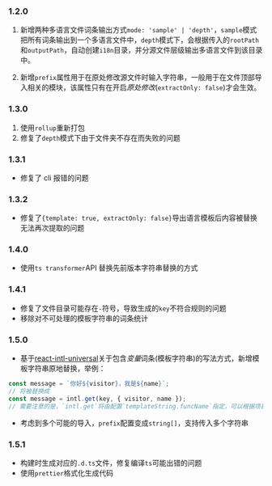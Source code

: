### 1.2.0

1. 新增两种多语言文件词条输出方式`mode: 'sample' | 'depth'`，`sample`模式把所有词条输出到一个多语言文件中，`depth`模式下，会根据传入的`rootPath`和`outputPath`，自动创建`i18n`目录，并分源文件层级输出多语言文件到该目录中。

2. 新增`prefix`属性用于在原处修改源文件时输入字符串，一般用于在文件顶部导入相关的模块，该属性只有在开启*原处修改*(`extractOnly: false`)才会生效。

### 1.3.0

1. 使用`rollup`重新打包
2. 修复了`depth`模式下由于文件夹不存在而失败的问题

### 1.3.1

- 修复了 cli 报错的问题

### 1.3.2

- 修复了`{template: true, extractOnly: false}`导出语言模板后内容被替换无法再次提取的问题

### 1.4.0

- 使用`ts transformer`API 替换先前版本字符串替换的方式

### 1.4.1

- 修复了文件目录可能存在`-`符号，导致生成的`key`不符合规则的问题
- 移除对不可处理的模板字符串的词条统计

### 1.5.0

- 基于[react-intl-universal](https://www.npmjs.com/package/react-intl-universal)关于包含*变量*词条(模板字符串)的写法方式，新增模板字符串原地替换，举例：

```js
const message = `你好${visitor}，我是${name}`;
// 将被替换成
const message = intl.get(key, { visitor, name });
// 需要注意的是，`intl.get`将由配置`templateString.funcName`指定，可以根据项目不同选择封装适合的函数
```

- 考虑到多个可能的导入，`prefix`配置变成`string[]`，支持传入多个字符串

### 1.5.1

- 构建时生成对应的`.d.ts`文件，修复编译`ts`可能出错的问题
- 使用`prettier`格式化生成代码
